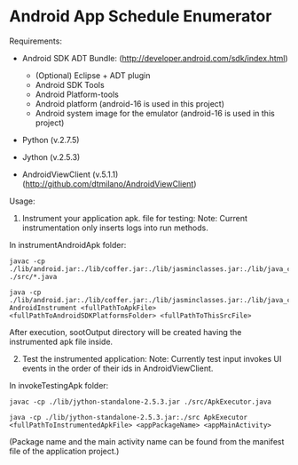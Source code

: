 # Android App Schedule Enumerator


Requirements:

- Android SDK ADT Bundle:
(http://developer.android.com/sdk/index.html)
  - (Optional) Eclipse + ADT plugin
  - Android SDK Tools
  - Android Platform-tools
  - Android platform (android-16 is used in this project)
  - Android system image for the emulator (android-16 is used in this project)

- Python (v.2.7.5) 
 
- Jython (v.2.5.3)

- AndroidViewClient (v.5.1.1)
(http://github.com/dtmilano/AndroidViewClient)


Usage:

1. Instrument your application apk. file for testing:
Note: Current instrumentation only inserts logs into run methods.

In instrumentAndroidApk folder:

```
javac -cp ./lib/android.jar:./lib/coffer.jar:./lib/jasminclasses.jar:./lib/java_cup.jar:./lib/JFlex.jar:./lib/pao.jar:./lib/polygot.jar:./lib/pth.jar:./lib/soot.jar:./lib/sootclasses.jar ./src/*.java

java -cp ./lib/android.jar:./lib/coffer.jar:./lib/jasminclasses.jar:./lib/java_cup.jar:./lib/JFlex.jar:./lib/pao.jar:./lib/polygot.jar:./lib/pth.jar:./lib/soot.jar:./lib/sootclasses.jar:./src AndroidInstrument <fullPathToApkFile> <fullPathToAndroidSDKPlatformsFolder> <fullPathToThisSrcFile> 
```

After execution, sootOutput directory will be created having the instrumented apk file inside.

2. Test the instrumented application:
Note: Currently test input invokes UI events in the order of their ids in AndroidViewClient.

In invokeTestingApk folder:

```
javac -cp ./lib/jython-standalone-2.5.3.jar ./src/ApkExecutor.java

java -cp ./lib/jython-standalone-2.5.3.jar:./src ApkExecutor <fullPathToInstrumentedApkFile> <appPackageName> <appMainActivity>
```
(Package name and the main activity name can be found from the manifest file of the application project.)

   
   